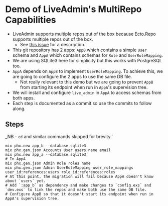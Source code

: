 # Demo of LiveAdmin's MultiRepo Capabilities

- LiveAdmin supports multiple repos out of the box because Ecto.Repo supports multiple repos out of the box. 
    - See [this issue](https://github.com/tfwright/live_admin/issues/34#issuecomment-1545533400) for a description.
- This git repository has 2 apps: `AppB` which contains a simple `User` schema and `AppA` which contains schemas for `Role` and `UserRoleMapping`.
- We are using SQLite3 here for simplicity but this works with PostgreSQL too. 
- `AppA` depends on `AppB` to implement `UserRoleMapping`. To achieve this, we are going to configure the 2 apps to use the same DB file.
    - Not really relevant to this demo but we are going to prevent `AppB` from starting its endpoint when run in `AppA`'s supervision tree.
- We will install and configure `live_admin` in `AppA` to access schemas from both apps.
- Each step is documented as a commit so use the commits to follow along.


## Steps

_NB - `cd` and similar commands skipped for brevity.`

```
mix phx.new app_b --database sqlite3
mix phx.gen.json Accounts User users name email
mix phx.new app_a --database sqlite3
# In AppA
mix phx.gen.json Admin Role roles name
mix phx.gen.json Admin UserRoleMapping user_role_mappings user_id:references:users role_id:references:roles
# At this point, the migration will fail because AppA doesn't know about `users` yet.
# Add `:app_b` as dependency and make changes to `config.exs` and `dev.exs` to link the repos and make both use the same DB file.
# Configure AppB so that it doesn't start its endpoint when run in AppA's supervision tree.
```
